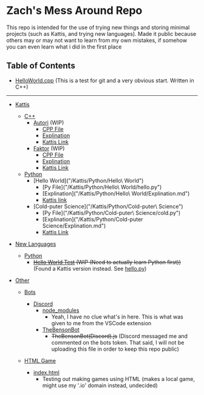# Zach's Mess Around Repo



This repo is intended for the use of trying new things and storing minimal projects (such as Kattis, and trying new languages). Made it public because others may or may not want to learn from my own mistakes, if somehow you can even learn what i did in the first place

## Table of Contents

- [HelloWorld.cpp](HelloWorld.cpp) (This is a test for git and a very obvious start. Written in C++)

----------

- [Kattis](/Kattis) 
    - [C++](/Kattis/C++)
        - [Autori](/Kattis/C++/Autori) (WIP)
            - [CPP File](/Kattis/C++/Autori/Autori.cpp)
            - [Explination](/Kattis/Autori/Explination.md)
            - [Kattis Link](https://open.kattis.com/problems/autori)
        - [Faktor](/Kattis/Faktor) (WIP)
            - [CPP File](/Kattis/Faktor/Faktor.cpp)
            - [Explination](/Kattis/Faktor/Explination.md)
            - [Kattis Link](https://open.kattis.com/problems/faktor)
    - [Python](/Kattis/Python)
        - [Hello World]("/Kattis/Python/Hello\ World")
            - [Py File]("/Kattis/Python/Hello\ World/hello.py")
            - [Explination]("/Kattis/Python/Hello\ World/Explination.md")
            - [Kattis link](https://open.kattis.com/problems/hello)
        - [Cold-puter Science]("/Kattis/Python/Cold-puter\ Science")
            - [Py File]("/Kattis/Python/Cold-puter\ Science/cold.py")
            - [Explination]("/Kattis/Python/Cold-puter Science/Explination.md")
            - [Kattis Link](https://open.kattis.com/problems/cold)


- [New Languages](/NewLanguages)
    - [Python](NewLanguages/Python)
        - ~~[Hello World Test](/NewLanguages/Python/HelloWorld.py) (WIP (Need to actually learn Python first))~~ (Found a Kattis version instead. See [hello.py](/Kattis/Pyhton/Hello))

- [Other](/Other)
    - [Bots](/Other/Bots)
        - [Discord](/Other/Bots/Discord)
            - [node_modules](/Other/Bots/Discord/node_modules)
                - Yeah, I have no clue what's in here. This is what was given to me from the VSCode extension
            - [TheBensonBot](/Other/Bots/Discord/TheBensonBot)
                - ~~TheBensonBot(Discord).js~~ (Discord messaged me and commented on the bots token. That said, I will not be uploading this file in order to keep this repo public)

    - [HTML Game](/Other/HtmlGame/)
        - [index.html](/Other/HTMLGame/index.html)
            - Testing out making games using HTML (makes a local game, might use my '.io' domain instead, undecided)


